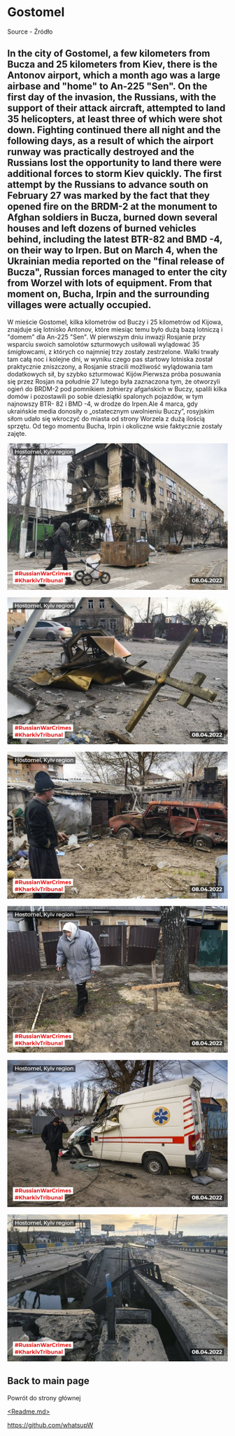 # Gostomel

Source - Źródło
[<BBC Bucha>](<https://www.bbc.com/ukrainian/features-60747432/>)

## In the city of Gostomel, a few kilometers from Bucza and 25 kilometers from Kiev, there is the Antonov airport, which a month ago was a large airbase and "home" to An-225 "Sen". On the first day of the invasion, the Russians, with the support of their attack aircraft, attempted to land 35 helicopters, at least three of which were shot down. Fighting continued there all night and the following days, as a result of which the airport runway was practically destroyed and the Russians lost the opportunity to land there were additional forces to storm Kiev quickly. The first attempt by the Russians to advance south on February 27 was marked by the fact that they opened fire on the BRDM-2 at the monument to Afghan soldiers in Bucza, burned down several houses and left dozens of burned vehicles behind, including the latest BTR-82 and BMD -4, on their way to Irpen. But on March 4, when the Ukrainian media reported on the "final release of Bucza", Russian forces managed to enter the city from Worzel with lots of equipment. From that moment on, Bucha, Irpin and the surrounding villages were actually occupied.
  
W mieście Gostomel, kilka kilometrów od Buczy i 25 kilometrów od Kijowa, znajduje się lotnisko Antonov, które miesiąc temu było dużą bazą lotniczą i "domem" dla An-225 "Sen". W pierwszym dniu inwazji Rosjanie przy wsparciu swoich samolotów szturmowych usiłowali wylądować 35 śmigłowcami, z których co najmniej trzy zostały zestrzelone. Walki trwały tam całą noc i kolejne dni, w wyniku czego pas startowy lotniska został praktycznie zniszczony, a Rosjanie stracili możliwość wylądowania 
tam dodatkowych sił, by szybko szturmować Kijów.Pierwsza próba posuwania się przez Rosjan na południe 27 lutego była zaznaczona tym, że otworzyli ogień do BRDM-2 pod pomnikiem żołnierzy afgańskich w Buczy, spalili kilka domów i pozostawili po sobie dziesiątki spalonych pojazdów, w tym najnowszy BTR- 82 i BMD -4, w drodze do Irpen.Ale 4 marca, gdy ukraińskie media donosiły o „ostatecznym uwolnieniu Buczy”, rosyjskim siłom udało się wkroczyć do miasta od strony Worzela z dużą ilością sprzętu. Od tego momentu Bucha, Irpin i okoliczne wsie faktycznie zostały zajęte.
  
![Hostomel1.jpg](https://github.com/whatsupW/whatsupW/blob/main/img/3/Hostomel1.jpg?raw=true)  
  
  ![Hostomel2.jpg](https://github.com/whatsupW/whatsupW/blob/main/img/3/Hostomel2.jpg?raw=true)
  
  ![Hostomel3.jpg](https://github.com/whatsupW/whatsupW/blob/main/img/3/Hostomel3.jpg?raw=true)
  
  ![Hostomel4.jpg](https://github.com/whatsupW/whatsupW/blob/main/img/3/Hostomel4.jpg?raw=true)
  
  ![Hostomel5.jpg](https://github.com/whatsupW/whatsupW/blob/main/img/3/Hostomel5.jpg?raw=true)
  
  ![Hostomel6.jpg](https://github.com/whatsupW/whatsupW/blob/main/img/3/Hostomel6.jpg?raw=true)
  

## Back to main page
Powrót do strony głównej

[<Readme.md>](<https://github.com/whatsupW>)

https://github.com/whatsupW
